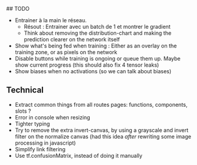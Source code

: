 ## TODO

- Entrainer à la main le réseau.
  - Résout : Entrainer avec un batch de 1 et montrer le gradient
  - Think about removing the distribution-chart and making the prediction clearer on the network itself
- Show what's being fed when training : Either as an overlay on the training zone, or as pixels on the network
- Disable buttons while training is ongoing or queue them up. Maybe show current progress
  (this should also fix 4 tensor leaks)
- Show biases when no activations (so we can talk about biases)

## Technical

- Extract common things from all routes pages: functions, components, slots ?
- Error in console when resizing
- Tighter typing
- Try to remove the extra invert-canvas, by using a grayscale and invert filter on the normalize canvas
  (had this idea _after_ rewriting some image processing in javascript)
- Simplify link filtering
- Use tf.confusionMatrix, instead of doing it manually
